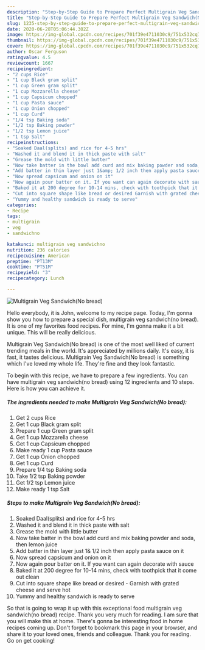 ```yaml
---
description: "Step-by-Step Guide to Prepare Perfect Multigrain Veg Sandwich(No bread)"
title: "Step-by-Step Guide to Prepare Perfect Multigrain Veg Sandwich(No bread)"
slug: 1235-step-by-step-guide-to-prepare-perfect-multigrain-veg-sandwichno-bread
date: 2020-06-28T05:06:44.302Z
image: https://img-global.cpcdn.com/recipes/701f39e4711030c9/751x532cq70/multigrain-veg-sandwichno-bread-recipe-main-photo.jpg
thumbnail: https://img-global.cpcdn.com/recipes/701f39e4711030c9/751x532cq70/multigrain-veg-sandwichno-bread-recipe-main-photo.jpg
cover: https://img-global.cpcdn.com/recipes/701f39e4711030c9/751x532cq70/multigrain-veg-sandwichno-bread-recipe-main-photo.jpg
author: Oscar Ferguson
ratingvalue: 4.5
reviewcount: 1667
recipeingredient:
- "2 cups Rice"
- "1 cup Black gram split"
- "1 cup Green gram split"
- "1 cup Mozzarella cheese"
- "1 cup Capsicum chopped"
- "1 cup Pasta sauce"
- "1 cup Onion chopped"
- "1 cup Curd"
- "1/4 tsp Baking soda"
- "1/2 tsp Baking powder"
- "1/2 tsp Lemon juice"
- "1 tsp Salt"
recipeinstructions:
- "Soaked Daal(splits) and rice for 4-5 hrs"
- "Washed it and blend it in thick paste with salt"
- "Grease the mold with little butter"
- "Now take batter in the bowl add curd and mix baking powder and soda, then lemon juice"
- "Add batter in thin layer just 1&amp; 1/2 inch then apply pasta sauce on it"
- "Now spread capsicum and onion on it"
- "Now again pour batter on it. If you want can again decorate with sauce"
- "Baked it at 200 degree for 10-14 mins, check with toothpick that it come out clean"
- "Cut into square shape like bread or desired Garnish with grated cheese and serve hot"
- "Yummy and healthy sandwich is ready to serve"
categories:
- Recipe
tags:
- multigrain
- veg
- sandwichno

katakunci: multigrain veg sandwichno 
nutrition: 236 calories
recipecuisine: American
preptime: "PT13M"
cooktime: "PT51M"
recipeyield: "3"
recipecategory: Lunch

---
```



![Multigrain Veg Sandwich(No bread)](https://img-global.cpcdn.com/recipes/701f39e4711030c9/751x532cq70/multigrain-veg-sandwichno-bread-recipe-main-photo.jpg)

Hello everybody, it is John, welcome to my recipe page. Today, I'm gonna show you how to prepare a special dish, multigrain veg sandwich(no bread). It is one of my favorites food recipes. For mine, I'm gonna make it a bit unique. This will be really delicious.



Multigrain Veg Sandwich(No bread) is one of the most well liked of current trending meals in the world. It's appreciated by millions daily. It's easy, it is fast, it tastes delicious. Multigrain Veg Sandwich(No bread) is something which I've loved my whole life. They're fine and they look fantastic.


To begin with this recipe, we have to prepare a few ingredients. You can have multigrain veg sandwich(no bread) using 12 ingredients and 10 steps. Here is how you can achieve it.

<!--inarticleads1-->

##### The ingredients needed to make Multigrain Veg Sandwich(No bread):

1. Get 2 cups Rice
1. Get 1 cup Black gram split
1. Prepare 1 cup Green gram split
1. Get 1 cup Mozzarella cheese
1. Get 1 cup Capsicum chopped
1. Make ready 1 cup Pasta sauce
1. Get 1 cup Onion chopped
1. Get 1 cup Curd
1. Prepare 1/4 tsp Baking soda
1. Take 1/2 tsp Baking powder
1. Get 1/2 tsp Lemon juice
1. Make ready 1 tsp Salt




<!--inarticleads2-->

##### Steps to make Multigrain Veg Sandwich(No bread):

1. Soaked Daal(splits) and rice for 4-5 hrs
1. Washed it and blend it in thick paste with salt
1. Grease the mold with little butter
1. Now take batter in the bowl add curd and mix baking powder and soda, then lemon juice
1. Add batter in thin layer just 1&amp; 1/2 inch then apply pasta sauce on it
1. Now spread capsicum and onion on it
1. Now again pour batter on it. If you want can again decorate with sauce
1. Baked it at 200 degree for 10-14 mins, check with toothpick that it come out clean
1. Cut into square shape like bread or desired - Garnish with grated cheese and serve hot
1. Yummy and healthy sandwich is ready to serve




So that is going to wrap it up with this exceptional food multigrain veg sandwich(no bread) recipe. Thank you very much for reading. I am sure that you will make this at home. There's gonna be interesting food in home recipes coming up. Don't forget to bookmark this page in your browser, and share it to your loved ones, friends and colleague. Thank you for reading. Go on get cooking!
